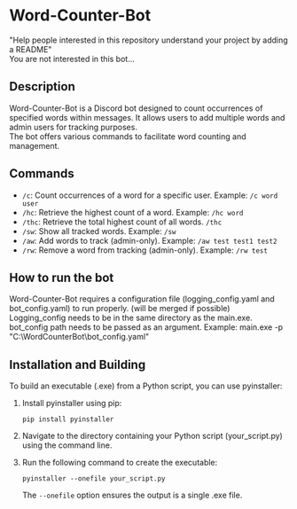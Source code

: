# Word-Counter-Bot

"Help people interested in this repository understand your project by adding a README"<br>
You are not interested in this bot...

## Description

Word-Counter-Bot is a Discord bot designed to count occurrences of specified words within messages. It allows users to add multiple words and admin users for tracking purposes.<br>
The bot offers various commands to facilitate word counting and management.

## Commands

- `/c`: Count occurrences of a word for a specific user. Example: `/c word user`
- `/hc`: Retrieve the highest count of a word. Example: `/hc word`
- `/thc`: Retrieve the total highest count of all words. `/thc`
- `/sw`: Show all tracked words. Example: `/sw`
- `/aw`: Add words to track (admin-only). Example: `/aw test test1 test2`
- `/rw`: Remove a word from tracking (admin-only). Example: `/rw test`

## How to run the bot

Word-Counter-Bot requires a configuration file (logging_config.yaml and bot_config.yaml) to run properly. (will be merged if possible)
Logging_config needs to be in the same directory as the main.exe. bot_config path needs to be passed as an argument.
Example: main.exe -p "C:\WordCounterBot\bot_config.yaml"

## Installation and Building

To build an executable (.exe) from a Python script, you can use pyinstaller:

1. Install pyinstaller using pip:
   ```
   pip install pyinstaller
   ```

2. Navigate to the directory containing your Python script (your_script.py) using the command line.

3. Run the following command to create the executable:
   ```
   pyinstaller --onefile your_script.py
   ```

   The `--onefile` option ensures the output is a single .exe file.